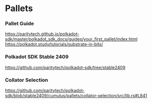 # Pallets

### Pallet Guide
https://paritytech.github.io/polkadot-sdk/master/polkadot_sdk_docs/guides/your_first_pallet/index.html
https://polkadot.study/tutorials/substrate-in-bits/

### Polkadot SDK Stable 2409
https://github.com/paritytech/polkadot-sdk/tree/stable2409

### Collator Selection
https://github.com/paritytech/polkadot-sdk/blob/stable2409/cumulus/pallets/collator-selection/src/lib.rs#L841
